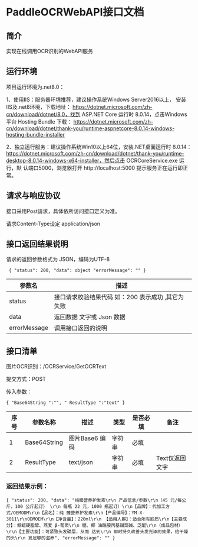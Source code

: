 # PaddleOCRWebAPI接口文档
## 简介
实现在线调用OCR识别的WebAPI服务

## 运行环境
项目运行环境为.net8.0：

1、使用IIS：服务器环境推荐，建议操作系统Windows Server2016以上，
安装IIS及.net8环境，下载地址：
https://dotnet.microsoft.com/zh-cn/download/dotnet/8.0，找到 ASP.NET Core
运行时 8.0.14，点击Windows平台 Hosting Bundle 下载：
https://dotnet.microsoft.com/zh-cn/download/dotnet/thank-you/runtime-aspnetcore-8.0.14-windows-hosting-bundle-installer

2、独立运行服务：建议操作系统Win10以上64位，安装.NET桌面运行时 8.0.14：
https://dotnet.microsoft.com/zh-cn/download/dotnet/thank-you/runtime-desktop-8.0.14-windows-x64-installer，然后点击 OCRCoreService.exe 运行，默
认端口5000，浏览器打开 http://localhost:5000 提示服务正在运行即正常。

## 请求与响应协议
接口采用Post请求，具体依所访问接口定义为准。

请求Content-Type设定 application/json 

## 接口返回结果说明
请求的返回参数格式为 JSON，编码为UTF-8 

`
{
 "status": 200,
 "data": object
 "errorMessage": ""
}`

| 参数名      | 描述   | 
| ----------  | ------ |
| status      | 接口请求校验结果代码  如：200 表示成功 ,其它为失败| 
| data        | 返回数据 文字或 Json 数据| 
| errorMessage|  调用接口返回的说明| 

## 接口清单
图片OCR识别：/OCRService/GetOCRText 

提交方式：POST

传入参数：

`
{
 "Base64String ":"",
 " ResultType ":"text"
} `

| 序号|  参数名称   | 描述  | 类型   |  是否必填 |  备注  | 
| --- | ----------  |-------| ------ |-----------| ------ |
| 1   | Base64String|  图片Base6 编码|  字符串|  必填|
| 2   | ResultType | text/json|  字符串 | 必填 | Text仅返回文字| 

### 返回结果示例：

`
{
 "status": 200,
 "data": "纯臻营养护发素\r\n 产品信息/参数\r\n（45 元/每公斤，100 公斤起订）
\r\n 每瓶 22 元，1000 瓶起订）\r\n【品牌】：代加工方式/OEMODM\r\n【品名】：纯
臻营养护发素\r\n【产品编号】：YM-X-3011\r\nODMOEM\r\n【净含量】：220ml\r\n
【适用人群】：适合所有肤质\r\n【主要成分】：鲸蜡硬脂醇、燕麦 β-葡聚\r\n 糖、椰
油酰胺丙基甜菜碱、泛醌\r\n（成品包材）\r\n【主要功能】：可紧致头发磷层，从而
达到\r\n 即时持久改善头发光泽的效果，给干燥的头\r\n 发足够的滋养",
 "errorMessage": ""
}
`
